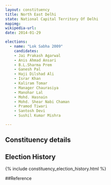 ```yaml
---
layout: constituency
title: North East Delhi
state: National Capital Territory Of Delhi
mapimg: 
wikipedia-url: 
date: 2014-01-29

elections: 
  - name: "Lok Sabha 2009"
    candidates: 
    - Jai Prakash Agarwal 
    - Anis Ahmad Ansari 
    - B.L.Sharma Prem 
    - Ganesh Pal 
    - Haji Dilshad Ali 
    - Israr Khan 
    - Kaliram Tomar 
    - Manager Chaurasiya 
    - Manohar Lal 
    - Mohd. Hasnain 
    - Mohd. Shear Nabi Chaman 
    - Pramod Tiwari 
    - Santosh Devi 
    - Sushil Kumar Mishra 

---
```

## Constituency details


## Election History
{% include constituency_election_history.html %}

##Reference
